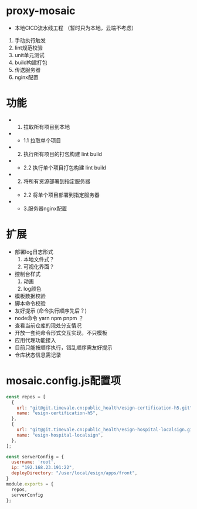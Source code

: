 # proxy-mosaic
- 本地CICD流水线工程 （暂时只为本地，云端不考虑）
1. 手动执行触发
2. lint规范校验
3. unit单元测试
4. build构建打包
5. 传送服务器
6. nginx配置


# 功能
- 1. 拉取所有项目到本地
- - 1.1 拉取单个项目 
- 2. 执行所有项目的打包构建 lint build
- - 2.2 执行单个项目打包构建 lint build
- 2. 将所有资源部署到指定服务器
- - 2.2 将单个项目部署到指定服务器
- - 3.服务器nginx配置


# 扩展
- 部署log日志形式
    1. 本地文件式？
    2. 可视化界面？
- 控制台样式
    1. 动画
    2. log颜色
- 模板数据校验
- 脚本命令校验
- 友好提示 (命令执行顺序先后？)
- node命令 yarn npm pnpm ？
- 查看当前仓库的现处分支情况
- 开放一套纯命令形式交互实现，不只模板
- 应用代理功能接入
- 目前只能按顺序执行，错乱顺序需友好提示
- 仓库状态信息需记录



# mosaic.config.js配置项
```js
const repos = [
  {
    url: "git@git.timevale.cn:public_health/esign-certification-h5.git",
    name: "esign-certification-h5",
  },
  {
    url: "git@git.timevale.cn:public_health/esign-hospital-localsign.git",
    name: "esign-hospital-localsign",
  },
];

const serverConfig = {
  username: 'root',
  ip: "192.168.23.191:22",
  deployDirectory: "/user/local/esign/apps/front",
}
module.exports = {
  repos,
  serverConfig
};

```